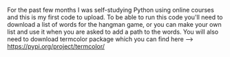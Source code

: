 For the past few months I was self-studying Python using online courses and this is my first code to upload.
To be able to run this code you'll need to download a list of words for the hangman game, or you can make your own list and use it when you are asked to add a path to the words.
You will also need to download termcolor package which you can find here --> https://pypi.org/project/termcolor/
